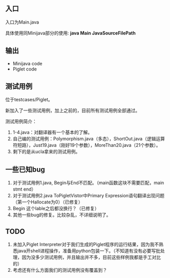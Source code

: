 ## 入口

入口为Main.java 

具体使用同Minijava部分的使用:  **java Main JavaSourceFilePath**

## 输出

* Minijava code
* Piglet code

## 测试用例

位于testcases/Piglet。

新加入了一些测试用例，加上之前的，目前所有测试用例全部通过。

测试用例简介：
1. 1-4.java：对翻译器有一个基本的了解。
2. 自己编的测试用例：Polymorphism.java（多态），ShortOut.java（逻辑运算符短路），Just19.java（刚好19个参数），MoreThan20.java（21个参数）。
3. 剩下的是从ucla拿来的测试用例。

## 一些已知bug

1. 对于测试用例1.java, Begin与End不匹配。（main函数这块不需要匹配，main stmt end）
2. 对于测试用例2.java ToPigletVistor中Primary Expression语句翻译出现问题（第一个Hallocate为0）（已修复）
3. Begin 这个lable之后都没换行？（已修复）
4. 其他一些bug的修复。比较杂乱，不详细说明了。

## TODO

1. 未加入Piglet Interpreter对于我们生成的Piglet程序的运行结果，因为我不熟悉java开shell进程操作，准备用python包装一下。（不知道有没有必要写批处理，因为没多少测试用例，并且输出并不多，目前这些样例我都是手工对比的）
2. 考虑还有什么方面我们的测试用例没有覆盖到？

